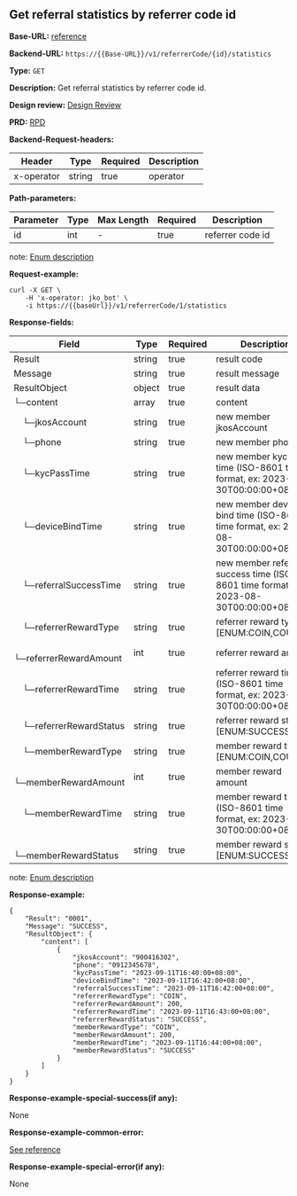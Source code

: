 #
## Get referral statistics by referrer code id

**Base-URL:** [reference](https://jkopay.atlassian.net/wiki/spaces/RD4/pages/53215233/jkopay-referral-svc+Base-URL+reference)

**Backend-URL:** `https://{{Base-URL}}/v1/referrerCode/{id}/statistics`

**Type:** `GET`

**Description:** Get referral statistics by referrer code id.

**Design review:** [Design Review](https://jkopay.atlassian.net/wiki/spaces/RD4/pages/33424007/referral+code+Design+Review)

**PRD:** [RPD](https://jkopay.atlassian.net/wiki/spaces/PM/pages/29687846)

**Backend-Request-headers:**

| Header     | Type   | Required | Description |
|------------|--------|----------|-------------|
| x-operator | string | true     | operator    |

**Path-parameters:**

| Parameter | Type | Max Length | Required | Description      |
|-----------|------|------------|----------|------------------|
| id        | int  | -          | true     | referrer code id |

note: [Enum description](https://enum_place)

**Request-example:**
```
curl -X GET \
    -H 'x-operator: jko_bot' \
    -i https://{{baseUrl}}/v1/referrerCode/1/statistics
```

**Response-fields:**

| Field                        | Type   | Required | Description                                                                            |
|------------------------------|--------|----------|----------------------------------------------------------------------------------------|
| Result                       | string | true     | result code                                                                            |
| Message                      | string | true     | result message                                                                         |
| ResultObject                 | object | true     | result data                                                                            |
| └─content                    | array  | true     | content                                                                                |
| &emsp;└─jkosAccount          | string | true     | new member jkosAccount                                                                 |
| &emsp;└─phone                | string | true     | new member phone                                                                       |
| &emsp;└─kycPassTime          | string | true     | new member kyc pass time (ISO-8601 time format, ex: 2023-08-30T00:00:00+08:00)         |
| &emsp;└─deviceBindTime       | string | true     | new member device bind time (ISO-8601 time format, ex: 2023-08-30T00:00:00+08:00)      |
| &emsp;└─referralSuccessTime  | string | true     | new member referral success time (ISO-8601 time format, ex: 2023-08-30T00:00:00+08:00) |
| &emsp;└─referrerRewardType   | string | true     | referrer reward type, [ENUM:COIN,COUPON]                                               |
| &emsp;└─referrerRewardAmount | int    | true     | referrer reward amount                                                                 |
| &emsp;└─referrerRewardTime   | string | true     | referrer reward time (ISO-8601 time format, ex: 2023-08-30T00:00:00+08:00)             |
| &emsp;└─referrerRewardStatus | string | true     | referrer reward status, [ENUM:SUCCESS,FAIL]                                           |
| &emsp;└─memberRewardType     | string | true     | member reward type, [ENUM:COIN,COUPON]                                                 |
| &emsp;└─memberRewardAmount   | int    | true     | member reward amount                                                                   |
| &emsp;└─memberRewardTime     | string | true     | member reward time (ISO-8601 time format, ex: 2023-08-30T00:00:00+08:00)               |
| &emsp;└─memberRewardStatus   | string | true     | member reward status, [ENUM:SUCCESS,FAIL]                                             |

note: [Enum description](https://enum_place)

**Response-example:**
```
{
    "Result": "0001",
    "Message": "SUCCESS",
    "ResultObject": {
        "content": [
            {
                "jkosAccount": "900416302",
                "phone": "0912345678",
                "kycPassTime": "2023-09-11T16:40:00+08:00",
                "deviceBindTime": "2023-09-11T16:42:00+08:00",
                "referralSuccessTime": "2023-09-11T16:42:00+08:00",
                "referrerRewardType": "COIN",
                "referrerRewardAmount": 200,
                "referrerRewardTime": "2023-09-11T16:43:00+08:00",
                "referrerRewardStatus": "SUCCESS",
                "memberRewardType": "COIN",
                "memberRewardAmount": 200,
                "memberRewardTime": "2023-09-11T16:44:00+08:00",
                "memberRewardStatus": "SUCCESS"
            }
        ]
    }
}
```

**Response-example-special-success(if any):**

None

**Response-example-common-error:**

[See reference](https://jkopay.atlassian.net/wiki/spaces/RD4/pages/29852060/jkopay-app-svc+result+code)

**Response-example-special-error(if any):**

None